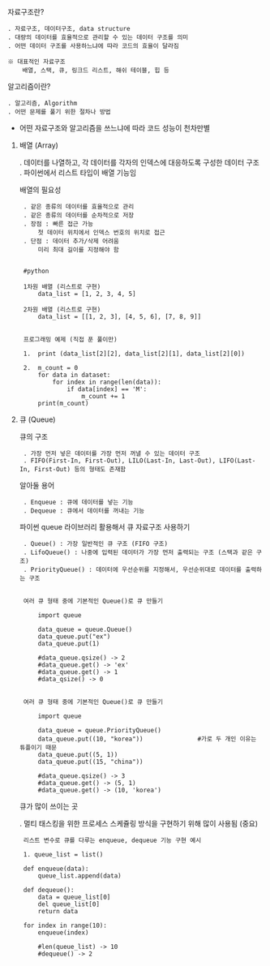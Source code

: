 자료구조란?

    . 자료구조, 데이터구조, data structure
    . 대량의 데이터를 효율적으로 관리할 수 있는 데이터 구조를 의미
    . 어떤 데이터 구조를 사용하느냐에 따라 코드의 효율이 달라짐

    ※ 대표적인 자료구조
        배열, 스택, 큐, 링크드 리스트, 해쉬 테이블, 힙 등


알고리즘이란?

    . 알고리즘, Algorithm
    . 어떤 문제를 풀기 위한 절차나 방법


* 어떤 자료구조와 알고리즘을 쓰느냐에 따라 코드 성능이 천차만별



1. 배열 (Array)

    . 데이터를 나열하고, 각 데이터를 각자의 인덱스에 대응하도록 구성한 데이터 구조
    . 파이썬에서 리스트 타입이 배열 기능임


    배열의 필요성

        . 같은 종류의 데이터를 효율적으로 관리
        . 같은 종류의 데이터를 순차적으로 저장
        . 장점 : 빠른 접근 가능
            첫 데이터 위치에서 인덱스 번호의 위치로 접근
        . 단점 : 데이터 추가/삭제 어려움
            미리 최대 길이를 지정해야 함


        #python

        1차원 배열 (리스트로 구현)
            data_list = [1, 2, 3, 4, 5]

        2차원 배열 (리스트로 구현)
            data_list = [[1, 2, 3], [4, 5, 6], [7, 8, 9]]


        프로그래밍 예제 (직접 푼 풀이만)

        1.  print (data_list[2][2], data_list[2][1], data_list[2][0])

        2.  m_count = 0
            for data in dataset:
                for index in range(len(data)):
                    if data[index] == 'M':
                        m_count += 1
            print(m_count)



2. 큐 (Queue)

    큐의 구조
    
        . 가장 먼저 넣은 데이터를 가장 먼저 꺼낼 수 있는 데이터 구조
        . FIFO(First-In, First-Out), LILO(Last-In, Last-Out), LIFO(Last-In, First-Out) 등의 형태도 존재함


    알아둘 용어

        . Enqueue : 큐에 데이터를 넣는 기능
        . Dequeue : 큐에서 데이터를 꺼내는 기능


    파이썬 queue 라이브러리 활용해서 큐 자료구조 사용하기

        . Queue() : 가장 일반적인 큐 구조 (FIFO 구조)
        . LifoQueue() : 나중에 입력된 데이터가 가장 먼저 출력되는 구조 (스택과 같은 구조)
        . PriorityQueue() : 데이터에 우선순위를 지정해서, 우선순위대로 데이터를 출력하는 구조

    
        여러 큐 형태 중에 기본적인 Queue()로 큐 만들기
        
            import queue

            data_queue = queue.Queue()
            data_queue.put("ex")
            data_queue.put(1)

            #data_queue.qsize() -> 2
            #data_queue.get() -> 'ex'
            #data_queue.get() -> 1
            #data_qsize() -> 0


        여러 큐 형태 중에 기본적인 Queue()로 큐 만들기
        
            import queue

            data_queue = queue.PriorityQueue()
            data_queue.put((10, "korea"))               #가로 두 개인 이유는 튜플이기 때문
            data_queue.put((5, 1))
            data_queue.put((15, "china"))

            #data_queue.qsize() -> 3
            #data_queue.get() -> (5, 1)
            #data_queue.get() -> (10, 'korea')


    큐가 많이 쓰이는 곳

    . 멀티 태스킹을 위한 프로세스 스케쥴링 방식을 구현하기 위해 많이 사용됨 (중요)


        리스트 변수로 큐를 다루는 enqueue, dequeue 기능 구현 예시

        1. queue_list = list()

        def enqueue(data):
            queue_list.append(data)
        
        def dequeue():
            data = queue_list[0]
            del queue_list[0]
            return data

        for index in range(10):
            enqueue(index)

            #len(queue_list) -> 10
            #dequeue() -> 2
